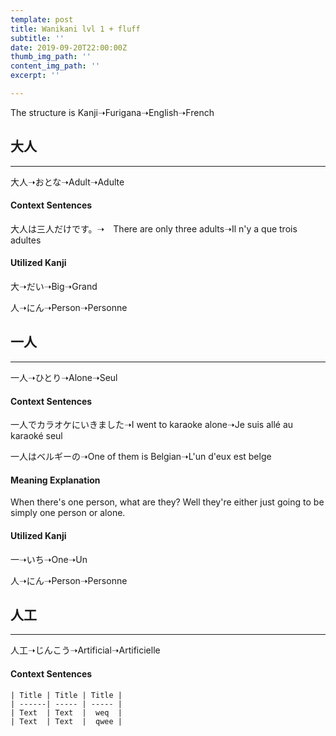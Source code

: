 ```yaml
---
template: post
title: Wanikani lvl 1 + fluff
subtitle: ''
date: 2019-09-20T22:00:00Z
thumb_img_path: ''
content_img_path: ''
excerpt: ''

---
```

The structure is Kanji➝Furigana➝English➝French

## 大人

<hr>

大人➝おとな➝Adult➝Adulte

#### Context Sentences

大人は三人だけです。➝　There are only three adults➝Il n'y a que trois adultes

#### Utilized Kanji

大➝だい➝Big➝Grand

人➝にん➝Person➝Personne

## 一人

<hr>

一人➝ひとり➝Alone➝Seul

#### Context Sentences

一人でカラオケにいきました➝I went to karaoke alone➝Je suis allé au karaoké seul

一人はベルギーの➝One of them is Belgian➝L'un d'eux est belge

#### Meaning Explanation

When there's one person, what are they? Well they're either just going to be simply one person or alone.

#### Utilized Kanji

一➝いち➝One➝Un

人➝にん➝Person➝Personne

## 人工

<hr>

人工➝じんこう➝Artificial➝Artificielle

#### Context Sentences

    | Title | Title | Title	|
    | ------| ----- | -----	|
    | Text  | Text  |  weq	|
    | Text  | Text  |  qwee	|